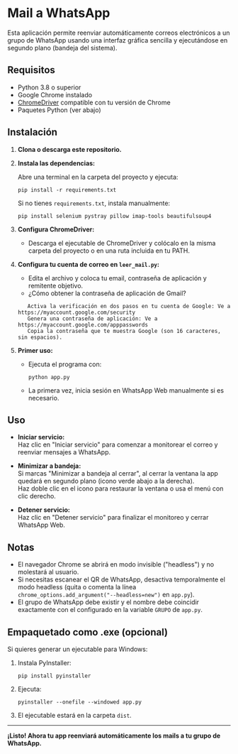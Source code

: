# Mail a WhatsApp

Esta aplicación permite reenviar automáticamente correos electrónicos a un grupo de WhatsApp usando una interfaz gráfica sencilla y ejecutándose en segundo plano (bandeja del sistema).

## Requisitos

- Python 3.8 o superior
- Google Chrome instalado
- [ChromeDriver](https://chromedriver.chromium.org/downloads) compatible con tu versión de Chrome
- Paquetes Python (ver abajo)

## Instalación

1. **Clona o descarga este repositorio.**

2. **Instala las dependencias:**
   
   Abre una terminal en la carpeta del proyecto y ejecuta:
   ```
   pip install -r requirements.txt
   ```

   Si no tienes `requirements.txt`, instala manualmente:
   ```
   pip install selenium pystray pillow imap-tools beautifulsoup4
   ```

3. **Configura ChromeDriver:**
   - Descarga el ejecutable de ChromeDriver y colócalo en la misma carpeta del proyecto o en una ruta incluida en tu PATH.

4. **Configura tu cuenta de correo en `leer_mail.py`:**
   - Edita el archivo y coloca tu email, contraseña de aplicación y remitente objetivo.
   - ¿Cómo obtener la contraseña de aplicación de Gmail?
   ```
      Activa la verificación en dos pasos en tu cuenta de Google: Ve a https://myaccount.google.com/security
      Genera una contraseña de aplicación: Ve a https://myaccount.google.com/apppasswords
      Copia la contraseña que te muestra Google (son 16 caracteres, sin espacios).
   ```

5. **Primer uso:**
   - Ejecuta el programa con:
     ```
     python app.py
     ```
   - La primera vez, inicia sesión en WhatsApp Web manualmente si es necesario.

## Uso

- **Iniciar servicio:**  
  Haz clic en "Iniciar servicio" para comenzar a monitorear el correo y reenviar mensajes a WhatsApp.

- **Minimizar a bandeja:**  
  Si marcas "Minimizar a bandeja al cerrar", al cerrar la ventana la app quedará en segundo plano (icono verde abajo a la derecha).  
  Haz doble clic en el icono para restaurar la ventana o usa el menú con clic derecho.

- **Detener servicio:**  
  Haz clic en "Detener servicio" para finalizar el monitoreo y cerrar WhatsApp Web.

## Notas

- El navegador Chrome se abrirá en modo invisible ("headless") y no molestará al usuario.
- Si necesitas escanear el QR de WhatsApp, desactiva temporalmente el modo headless (quita o comenta la línea `chrome_options.add_argument("--headless=new")` en `app.py`).
- El grupo de WhatsApp debe existir y el nombre debe coincidir exactamente con el configurado en la variable `GRUPO` de `app.py`.

## Empaquetado como .exe (opcional)

Si quieres generar un ejecutable para Windows:

1. Instala PyInstaller:
   ```
   pip install pyinstaller
   ```
2. Ejecuta:
   ```
   pyinstaller --onefile --windowed app.py
   ```
3. El ejecutable estará en la carpeta `dist`.

---

**¡Listo! Ahora tu app reenviará automáticamente los mails a tu grupo de WhatsApp.**
